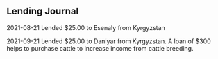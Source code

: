 ## Lending Journal
2021-08-21 Lended $25.00 to Esenaly from Kyrgyzstan

2021-09-21 Lended $25.00 to Daniyar from Kyrgyzstan. A loan of $300 helps to purchase cattle to increase income from cattle breeding.

